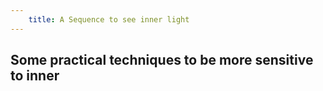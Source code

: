 ```yaml
---
    title: A Sequence to see inner light
---
```


## Some practical techniques to be more sensitive to inner